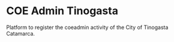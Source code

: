 COE Admin Tinogasta
====================

Platform to register the coeadmin activity of the City of Tinogasta Catamarca.
